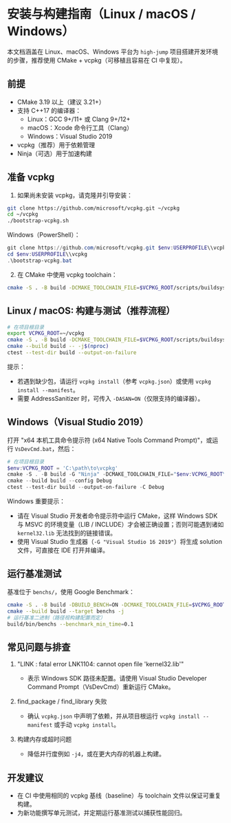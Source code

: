 # 安装与构建指南（Linux / macOS / Windows）

本文档涵盖在 Linux、macOS、Windows 平台为 `high-jump` 项目搭建开发环境的步骤，推荐使用 CMake + vcpkg（可移植且容易在 CI 中复现）。

## 前提

- CMake 3.19 以上（建议 3.21+）
- 支持 C++17 的编译器：
  - Linux：GCC 9+/11+ 或 Clang 9+/12+
  - macOS：Xcode 命令行工具（Clang）
  - Windows：Visual Studio 2019
- vcpkg（推荐）用于依赖管理
- Ninja（可选）用于加速构建

## 准备 vcpkg

1. 如果尚未安装 vcpkg，请克隆并引导安装：

```bash
git clone https://github.com/microsoft/vcpkg.git ~/vcpkg
cd ~/vcpkg
./bootstrap-vcpkg.sh
```

Windows（PowerShell）：

```powershell
git clone https://github.com/microsoft/vcpkg.git $env:USERPROFILE\\vcpkg
cd $env:USERPROFILE\\vcpkg
.\bootstrap-vcpkg.bat
```

2. 在 CMake 中使用 vcpkg toolchain：

```bash
cmake -S . -B build -DCMAKE_TOOLCHAIN_FILE=$VCPKG_ROOT/scripts/buildsystems/vcpkg.cmake
```

## Linux / macOS: 构建与测试（推荐流程）

```bash
# 在项目根目录
export VCPKG_ROOT=~/vcpkg
cmake -S . -B build -DCMAKE_TOOLCHAIN_FILE=$VCPKG_ROOT/scripts/buildsystems/vcpkg.cmake -DBUILD_TEST=ON -DBUILD_BENCH=ON
cmake --build build -- -j$(nproc)
ctest --test-dir build --output-on-failure
```

提示：
- 若遇到缺少包，请运行 `vcpkg install`（参考 `vcpkg.json`）或使用 `vcpkg install --manifest`。
- 需要 AddressSanitizer 时，可传入 `-DASAN=ON`（仅限支持的编译器）。

## Windows（Visual Studio 2019）

打开 "x64 本机工具命令提示符 (x64 Native Tools Command Prompt)"，或运行 `VsDevCmd.bat`，然后：

```powershell
# 在项目根目录
$env:VCPKG_ROOT = 'C:\path\to\vcpkg'
cmake -S . -B build -G "Ninja" -DCMAKE_TOOLCHAIN_FILE="$env:VCPKG_ROOT\\scripts\\buildsystems\\vcpkg.cmake" -DBUILD_TEST=ON -DBUILD_BENCH=ON
cmake --build build --config Debug
ctest --test-dir build --output-on-failure -C Debug
```

Windows 重要提示：
- 请在 Visual Studio 开发者命令提示符中运行 CMake，这样 Windows SDK 与 MSVC 的环境变量（LIB / INCLUDE）才会被正确设置；否则可能遇到诸如 `kernel32.lib` 无法找到的链接错误。
- 使用 Visual Studio 生成器（`-G "Visual Studio 16 2019"`）将生成 solution 文件，可直接在 IDE 打开并编译。

## 运行基准测试

基准位于 `benchs/`，使用 Google Benchmark：

```bash
cmake -S . -B build -DBUILD_BENCH=ON -DCMAKE_TOOLCHAIN_FILE=$VCPKG_ROOT/scripts/buildsystems/vcpkg.cmake
cmake --build build --target benchs -j
# 运行基准二进制（路径视构建配置而定）
build/bin/benchs --benchmark_min_time=0.1
```

## 常见问题与排查

1. "LINK : fatal error LNK1104: cannot open file 'kernel32.lib'"
   - 表示 Windows SDK 路径未配置。请使用 Visual Studio Developer Command Prompt（VsDevCmd）重新运行 CMake。

2. find_package / find_library 失败
   - 确认 `vcpkg.json` 中声明了依赖，并从项目根运行 `vcpkg install --manifest` 或手动 `vcpkg install`。

3. 构建内存或超时问题
   - 降低并行度例如 `-j4`，或在更大内存的机器上构建。

## 开发建议

- 在 CI 中使用相同的 vcpkg 基线（baseline）与 toolchain 文件以保证可重复构建。
- 为新功能撰写单元测试，并定期运行基准测试以捕获性能回归。
